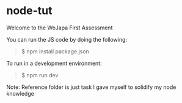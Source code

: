 # node-tut
Welcome to the WeJapa First Assessment

You can run the JS code by doing the following:
> $ npm install package.json

To run in a development environment:
> $ npm run dev

Note: Reference folder is just task I gave myself to solidify my node knowledge